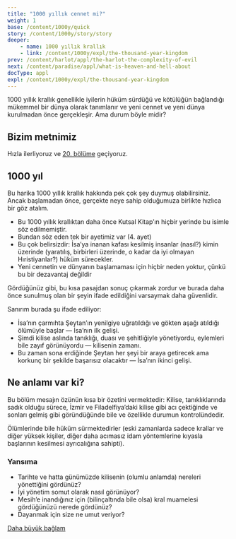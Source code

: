 ```yaml
---
title: "1000 yıllık cennet mi?"
weight: 1
base: /content/1000y/quick
story: /content/1000y/story/story
deeper: 
    - name: 1000 yıllık krallık
    - link: /content/1000y/expl/the-thousand-year-kingdom
prev: /content/harlot/appl/the-harlot-the-complexity-of-evil
next: /content/paradise/appl/what-is-heaven-and-hell-about
docType: appl
expl: /content/1000y/expl/the-thousand-year-kingdom
---
```


1000 yıllık krallık genellikle iyilerin hüküm sürdüğü ve kötülüğün bağlandığı mükemmel bir dünya olarak tanımlanır ve yeni cennet ve yeni dünya kurulmadan önce gerçekleşir. Ama durum böyle midir?

## Bizim metnimiz

<a name="7607"></a>
Hızla ilerliyoruz ve [20. bölüme](https://www.bibleserver.com/TR/Vahiy20) geçiyoruz.

## 1000 yıl

<a name="f68a"></a>
Bu harika 1000 yıllık krallık hakkında pek çok şey duymuş olabilirsiniz. Ancak başlamadan önce, gerçekte neye sahip olduğumuza birlikte hızlıca bir göz atalım.

- Bu 1000 yıllık krallıktan daha önce Kutsal Kitap’ın hiçbir yerinde bu isimle söz edilmemiştir.
- Bundan söz eden tek bir ayetimiz var (4. ayet)
- Bu çok belirsizdir: İsa’ya inanan kafası kesilmiş insanlar (nasıl?) kimin üzerinde (yaratılış, birbirleri üzerinde, o kadar da iyi olmayan Hıristiyanlar?) hüküm sürecekler.
- Yeni cennetin ve dünyanın başlamaması için hiçbir neden yoktur, çünkü bu bir dezavantaj değildir

Gördüğünüz gibi, bu kısa pasajdan sonuç çıkarmak zordur ve burada daha önce sunulmuş olan bir şeyin ifade edildiğini varsaymak daha güvenlidir.

Sanırım burada şu ifade ediliyor:

- İsa’nın çarmıhta Şeytan’ın yenilgiye uğratıldığı ve gökten aşağı atıldığı ölümüyle başlar — İsa’nın ilk gelişi.
- Şimdi kilise aslında tanıklığı, duası ve şehitliğiyle yönetiyordu, eylemleri bile zayıf görünüyordu — kilisenin zamanı.
- Bu zaman sona erdiğinde Şeytan her şeyi bir araya getirecek ama korkunç bir şekilde başarısız olacaktır — İsa’nın ikinci gelişi.

## Ne anlamı var ki?

<a name="7899"></a>
Bu bölüm mesajın özünün kısa bir özetini vermektedir: Kilise, tanıklıklarında sadık olduğu sürece, İzmir ve Filadelfiya’daki kilise gibi acı çektiğinde ve sonları gelmiş gibi göründüğünde bile ve özellikle durumun kontrolündedir.

Ölümlerinde bile hüküm sürmektedirler (eski zamanlarda sadece krallar ve diğer yüksek kişiler, diğer daha acımasız idam yöntemlerine kıyasla başlarının kesilmesi ayrıcalığına sahipti).

### Yansıma

<a name="579c"></a>
- Tarihte ve hatta günümüzde kilisenin (olumlu anlamda) nereleri yönettiğini gördünüz?
- İyi yönetim somut olarak nasıl görünüyor?
- Mesih’e inandığınız için (bilinçaltında bile olsa) kral muamelesi gördüğünüzü nerede gördünüz?
- Dayanmak için size ne umut veriyor?

[Daha büyük bağlam](/gen/index/appl/the-book-of-revelation)
